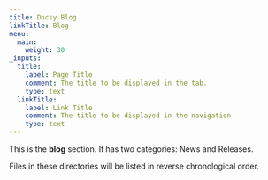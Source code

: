 ```yaml
---
title: Docsy Blog
linkTitle: Blog
menu:
  main:
    weight: 30
_inputs:
  title:
    label: Page Title
    comment: The title to be displayed in the tab.
    type: text
  linkTitle:
    label: Link Title
    comment: The title to be displayed in the navigation
    type: text
---
```

This is the **blog** section. It has two categories: News and Releases.

Files in these directories will be listed in reverse chronological order.